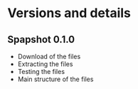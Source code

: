 # Versions and details


## Spapshot 0.1.0
- Download of the files
- Extracting the files
- Testing the files
- Main structure of the files
